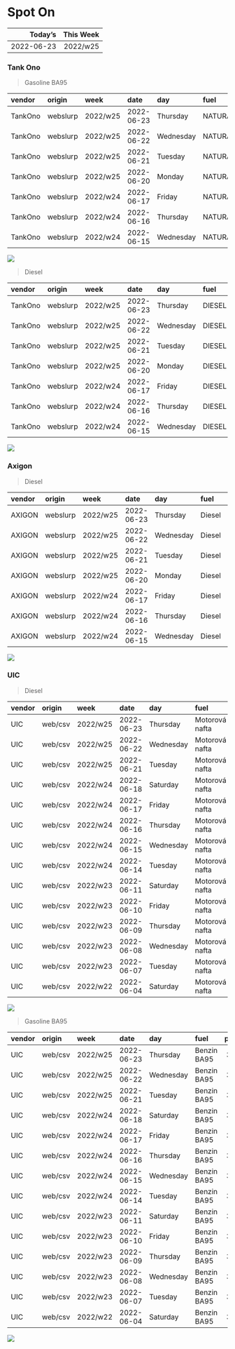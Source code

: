 Spot On
================

|    Today’s | This Week |
|-----------:|----------:|
| 2022-06-23 |  2022/w25 |

### Tank Ono

> Gasoline BA95

| vendor  | origin   | week     | date       | day       | fuel      | price | PriceVAT |
|:--------|:---------|:---------|:-----------|:----------|:----------|------:|---------:|
| TankOno | webslurp | 2022/w25 | 2022-06-23 | Thursday  | NATURAL95 | 37.93 |     45.9 |
| TankOno | webslurp | 2022/w25 | 2022-06-22 | Wednesday | NATURAL95 | 38.76 |     46.9 |
| TankOno | webslurp | 2022/w25 | 2022-06-21 | Tuesday   | NATURAL95 | 38.76 |     46.9 |
| TankOno | webslurp | 2022/w25 | 2022-06-20 | Monday    | NATURAL95 | 38.76 |     46.9 |
| TankOno | webslurp | 2022/w24 | 2022-06-17 | Friday    | NATURAL95 | 38.76 |     46.9 |
| TankOno | webslurp | 2022/w24 | 2022-06-16 | Thursday  | NATURAL95 | 38.76 |     46.9 |
| TankOno | webslurp | 2022/w24 | 2022-06-15 | Wednesday | NATURAL95 | 38.76 |     46.9 |

<img src="SpotOn_files/figure-gfm/tono-ba95-1.png" style="display: block; margin: auto auto auto 0;" />

> Diesel

| vendor  | origin   | week     | date       | day       | fuel   | price | PriceVAT |
|:--------|:---------|:---------|:-----------|:----------|:-------|------:|---------:|
| TankOno | webslurp | 2022/w25 | 2022-06-23 | Thursday  | DIESEL | 38.76 |     46.9 |
| TankOno | webslurp | 2022/w25 | 2022-06-22 | Wednesday | DIESEL | 38.76 |     46.9 |
| TankOno | webslurp | 2022/w25 | 2022-06-21 | Tuesday   | DIESEL | 38.76 |     46.9 |
| TankOno | webslurp | 2022/w25 | 2022-06-20 | Monday    | DIESEL | 38.76 |     46.9 |
| TankOno | webslurp | 2022/w24 | 2022-06-17 | Friday    | DIESEL | 37.93 |     45.9 |
| TankOno | webslurp | 2022/w24 | 2022-06-16 | Thursday  | DIESEL | 37.93 |     45.9 |
| TankOno | webslurp | 2022/w24 | 2022-06-15 | Wednesday | DIESEL | 37.93 |     45.9 |

<img src="SpotOn_files/figure-gfm/tono-diesel-1.png" style="display: block; margin: auto auto auto 0;" />

### Axigon

> Diesel

| vendor | origin   | week     | date       | day       | fuel   | price | PriceVAT |
|:-------|:---------|:---------|:-----------|:----------|:-------|------:|---------:|
| AXIGON | webslurp | 2022/w25 | 2022-06-23 | Thursday  | Diesel |  39.9 |     48.3 |
| AXIGON | webslurp | 2022/w25 | 2022-06-22 | Wednesday | Diesel |  39.9 |     48.3 |
| AXIGON | webslurp | 2022/w25 | 2022-06-21 | Tuesday   | Diesel |  39.9 |     48.3 |
| AXIGON | webslurp | 2022/w25 | 2022-06-20 | Monday    | Diesel |  39.9 |     48.3 |
| AXIGON | webslurp | 2022/w24 | 2022-06-17 | Friday    | Diesel |  39.9 |     48.3 |
| AXIGON | webslurp | 2022/w24 | 2022-06-16 | Thursday  | Diesel |  39.1 |     47.3 |
| AXIGON | webslurp | 2022/w24 | 2022-06-15 | Wednesday | Diesel |  39.1 |     47.3 |

<img src="SpotOn_files/figure-gfm/axigon-diesel-1.png" style="display: block; margin: auto auto auto 0;" />

### UIC

> Diesel

| vendor | origin  | week     | date       | day       | fuel           | price | priceVAT |
|:-------|:--------|:---------|:-----------|:----------|:---------------|------:|---------:|
| UIC    | web/csv | 2022/w25 | 2022-06-23 | Thursday  | Motorová nafta |  38.8 |     46.9 |
| UIC    | web/csv | 2022/w25 | 2022-06-22 | Wednesday | Motorová nafta |  38.9 |     47.1 |
| UIC    | web/csv | 2022/w25 | 2022-06-21 | Tuesday   | Motorová nafta |  39.0 |     47.2 |
| UIC    | web/csv | 2022/w24 | 2022-06-18 | Saturday  | Motorová nafta |  39.0 |     47.2 |
| UIC    | web/csv | 2022/w24 | 2022-06-17 | Friday    | Motorová nafta |  39.3 |     47.6 |
| UIC    | web/csv | 2022/w24 | 2022-06-16 | Thursday  | Motorová nafta |  39.1 |     47.3 |
| UIC    | web/csv | 2022/w24 | 2022-06-15 | Wednesday | Motorová nafta |  38.4 |     46.5 |
| UIC    | web/csv | 2022/w24 | 2022-06-14 | Tuesday   | Motorová nafta |  38.3 |     46.3 |
| UIC    | web/csv | 2022/w23 | 2022-06-11 | Saturday  | Motorová nafta |  38.0 |     46.0 |
| UIC    | web/csv | 2022/w23 | 2022-06-10 | Friday    | Motorová nafta |  37.9 |     45.9 |
| UIC    | web/csv | 2022/w23 | 2022-06-09 | Thursday  | Motorová nafta |  37.8 |     45.7 |
| UIC    | web/csv | 2022/w23 | 2022-06-08 | Wednesday | Motorová nafta |  38.0 |     46.0 |
| UIC    | web/csv | 2022/w23 | 2022-06-07 | Tuesday   | Motorová nafta |  37.2 |     45.0 |
| UIC    | web/csv | 2022/w22 | 2022-06-04 | Saturday  | Motorová nafta |  36.1 |     43.7 |

<img src="SpotOn_files/figure-gfm/uic-diesel-1.png" style="display: block; margin: auto auto auto 0;" />

> Gasoline BA95

| vendor | origin  | week     | date       | day       | fuel        | price | priceVAT |
|:-------|:--------|:---------|:-----------|:----------|:------------|------:|---------:|
| UIC    | web/csv | 2022/w25 | 2022-06-23 | Thursday  | Benzin BA95 |  36.9 |     44.6 |
| UIC    | web/csv | 2022/w25 | 2022-06-22 | Wednesday | Benzin BA95 |  37.2 |     45.0 |
| UIC    | web/csv | 2022/w25 | 2022-06-21 | Tuesday   | Benzin BA95 |  37.4 |     45.3 |
| UIC    | web/csv | 2022/w24 | 2022-06-18 | Saturday  | Benzin BA95 |  37.7 |     45.6 |
| UIC    | web/csv | 2022/w24 | 2022-06-17 | Friday    | Benzin BA95 |  38.2 |     46.2 |
| UIC    | web/csv | 2022/w24 | 2022-06-16 | Thursday  | Benzin BA95 |  38.5 |     46.6 |
| UIC    | web/csv | 2022/w24 | 2022-06-15 | Wednesday | Benzin BA95 |  38.7 |     46.8 |
| UIC    | web/csv | 2022/w24 | 2022-06-14 | Tuesday   | Benzin BA95 |  38.8 |     46.9 |
| UIC    | web/csv | 2022/w23 | 2022-06-11 | Saturday  | Benzin BA95 |  38.9 |     47.1 |
| UIC    | web/csv | 2022/w23 | 2022-06-10 | Friday    | Benzin BA95 |  39.0 |     47.2 |
| UIC    | web/csv | 2022/w23 | 2022-06-09 | Thursday  | Benzin BA95 |  38.9 |     47.1 |
| UIC    | web/csv | 2022/w23 | 2022-06-08 | Wednesday | Benzin BA95 |  38.9 |     47.1 |
| UIC    | web/csv | 2022/w23 | 2022-06-07 | Tuesday   | Benzin BA95 |  39.2 |     47.4 |
| UIC    | web/csv | 2022/w22 | 2022-06-04 | Saturday  | Benzin BA95 |  38.6 |     46.7 |

<img src="SpotOn_files/figure-gfm/uic-ba95-1.png" style="display: block; margin: auto auto auto 0;" />
